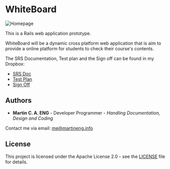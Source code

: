  # WhiteBoard

![Homepage](src/homepage.png)

 This is a Rails web application prototype.

 WhiteBoard will be a dynamic cross platform web application that is aim to provide a online platform for students to check their course's contents.

 The SRS Documentation, Test plan and the Sign off can be found in my Dropbox:

 * [SRS Doc](https://www.dropbox.com/s/25ri1tbu5t0112p/SRS%20whiteboard-rails_ver2_1.pdf?dl=0)
 * [Test Plan](https://www.dropbox.com/s/07fl42fiwxedf1a/Test_updated.pdf?dl=0)
 * [Sign Off](https://www.dropbox.com/s/hlainiag7zqc5rf/Sign_off.pdf?dl=0)

 ## Authors

 * **Martin C. A. ENG** - Developer Programmer - *Handling Documentation, Design and Coding*

 Contact me via email: me@martineng.info

 ## License

 This project is licensed under the Apache License 2.0 - see the [LICENSE](LICENSE) file for details.